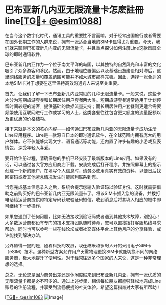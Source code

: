 # 巴布亚新几内亚无限流量卡怎麽註冊line[[TG💪+ @esim1088](https://t.me/s/esim1088)]

在当今这个数字化时代，通讯工具的重要性不言而喻。对于经常出国旅行或者需要在国外长期工作的人群来说，拥有一张适合当地的SIM卡显得尤为重要。今天，我们就来聊聊巴布亚新几内亚的无限流量卡，并且重点探讨如何注册Line这款风靡全球的即时通讯软件。

巴布亚新几内亚作为一个位于南太平洋的岛国，以其独特的自然风光和丰富的文化吸引了众多游客和移民。然而，由于地理位置偏远以及基础设施建设相对滞后，这里网络服务的质量和覆盖范围可能并不如大城市那样完善。因此，选择一张合适的本地SIM卡对于想要在这里保持高效沟通的人来说至关重要。

首先，让我们了解一下巴布亚新几内亚常见的几种无限流量卡。一般来说，这些卡片分为短期旅游套餐和长期居住用户套餐两大类。短期旅游套餐通常适用于计划停留时间较短的游客，提供基础的数据流量支持；而长期居住用户套餐则更适合需要频繁使用互联网进行工作或学习的人士，这类套餐往往包含更大额度的流量配额以及更优惠的价格结构。

接下来就是本文的核心内容——如何通过巴布亚新几内亚的无限流量卡成功注册Line应用程序。Line是一款源自日本的即时通讯软件，在全球范围内拥有庞大的用户群体。它不仅能够实现文字、语音通话等功能，还内置了许多有趣的小游戏及表情包，深受年轻人喜爱。

要开始注册过程，请确保您的手机已经安装了最新版本的Line应用。如果没有的话，可以通过各大官方应用商店下载。安装完成后打开程序，并按照屏幕上的指示创建一个新的账户。在填写个人信息时，请务必使用真实有效的资料，以便日后找回密码或者其他紧急情况发生时能顺利联系到您。

当您完成基本信息录入之后，系统会提示您输入验证码以验证身份。这时就需要借助之前购买好的巴布亚新几内亚无限流量卡了。将该SIM卡插入您的设备，并拨打电话给运营商提供的特定号码获取验证码短信。收到消息后将其填入相应的框中即可继续下一步操作。

如果您遇到了任何问题，比如无法接收到验证码或者遇到其他技术故障，别担心！大多数运营商都设有专门的技术支持团队随时待命，您可以直接拨打客服热线寻求帮助。同时也可以参考一些在线论坛或者社交媒体平台上其他用户的分享经验，或许能找到解决办法。

另外值得一提的是，随着科技的发展，现在越来越多的人开始采用电子SIM卡（eSIM）技术。这种新型方案允许用户无需物理更换SIM卡就能切换不同的网络服务商，极大地提升了便利性。对于经常往返多个国家的人来说，这是一种非常理想的选择。

总之，无论您是因为商务出差还是休闲度假来到巴布亚新几内亚，拥有一张优质的无限流量卡都是必不可少的。通过上述步骤，相信每位朋友都能够轻松地完成Line账号的注册流程，并享受到流畅便捷的社交体验。希望这篇指南对大家有所帮助！

[[TG💪+ @esim1088](https://t.me/s/esim1088) ![Image](https://i.postimg.cc/4NQfJmqS/Snipaste-2025-05-13-00-14-12.png)]